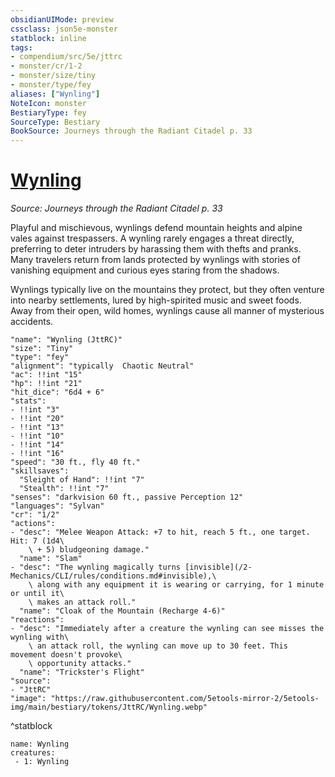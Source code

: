 ```yaml
---
obsidianUIMode: preview
cssclass: json5e-monster
statblock: inline
tags:
- compendium/src/5e/jttrc
- monster/cr/1-2
- monster/size/tiny
- monster/type/fey
aliases: ["Wynling"]
NoteIcon: monster
BestiaryType: fey
SourceType: Bestiary
BookSource: Journeys through the Radiant Citadel p. 33
---
```

# [Wynling](2-Mechanics\CLI\bestiary\fey/wynling-jttrc.md)
*Source: Journeys through the Radiant Citadel p. 33*  

Playful and mischievous, wynlings defend mountain heights and alpine vales against trespassers. A wynling rarely engages a threat directly, preferring to deter intruders by harassing them with thefts and pranks. Many travelers return from lands protected by wynlings with stories of vanishing equipment and curious eyes staring from the shadows.

Wynlings typically live on the mountains they protect, but they often venture into nearby settlements, lured by high-spirited music and sweet foods. Away from their open, wild homes, wynlings cause all manner of mysterious accidents.

```statblock
"name": "Wynling (JttRC)"
"size": "Tiny"
"type": "fey"
"alignment": "typically  Chaotic Neutral"
"ac": !!int "15"
"hp": !!int "21"
"hit_dice": "6d4 + 6"
"stats":
- !!int "3"
- !!int "20"
- !!int "13"
- !!int "10"
- !!int "14"
- !!int "16"
"speed": "30 ft., fly 40 ft."
"skillsaves":
  "Sleight of Hand": !!int "7"
  "Stealth": !!int "7"
"senses": "darkvision 60 ft., passive Perception 12"
"languages": "Sylvan"
"cr": "1/2"
"actions":
- "desc": "Melee Weapon Attack: +7 to hit, reach 5 ft., one target. Hit: 7 (1d4\
    \ + 5) bludgeoning damage."
  "name": "Slam"
- "desc": "The wynling magically turns [invisible](/2-Mechanics/CLI/rules/conditions.md#invisible),\
    \ along with any equipment it is wearing or carrying, for 1 minute or until it\
    \ makes an attack roll."
  "name": "Cloak of the Mountain (Recharge 4-6)"
"reactions":
- "desc": "Immediately after a creature the wynling can see misses the wynling with\
    \ an attack roll, the wynling can move up to 30 feet. This movement doesn't provoke\
    \ opportunity attacks."
  "name": "Trickster's Flight"
"source":
- "JttRC"
"image": "https://raw.githubusercontent.com/5etools-mirror-2/5etools-img/main/bestiary/tokens/JttRC/Wynling.webp"
```
^statblock

```encounter-table
name: Wynling
creatures:
 - 1: Wynling
```